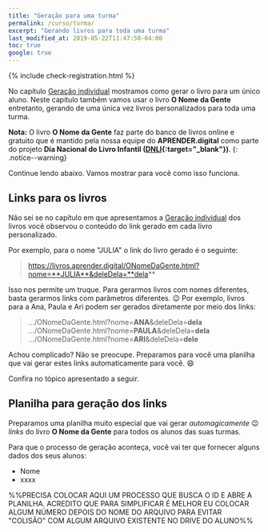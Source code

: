 ```yaml
---
title: "Geração para uma turma"
permalink: /curso/turma/
excerpt: "Gerando livros para toda uma turma"
last_modified_at: 2019-05-22T11:47:50-04:00
toc: true
google: true
---
```


{% include check-registration.html %} 


No capítulo [Geração individual]({{site.url}}/curso/individual) mostramos como gerar o livro para um único aluno. Neste capítulo também vamos usar o livro **O Nome da Gente** entretanto, gerando de uma única vez livros personalizados para toda uma turma.

**Nota:** O livro **O Nome da Gente** faz parte do banco de livros online e gratuito que é mantido pela nossa equipe do **APRENDER.digital** como parte do projeto **Dia Nacional do Livro Infantil ([DNLI](https://dnli.aprender.digital){:target="_blank"})**.
{: .notice--warning}

Continue lendo abaixo. Vamos mostrar para você como isso funciona. 

## Links para os livros
Não sei se no capítulo em que apresentamos a [Geração individual]({{site.url}}/curso/individual) dos livros você observou o conteúdo do link gerado em cada livro personalizado. 

Por exemplo, para o nome "JULIA" o link do livro gerado é o seguinte:

> https://livros.aprender.digital/ONomeDaGente.html?nome=**JULIA**&deleDela=**dela**

Isso nos permite um truque. Para gerarmos livros com nomes diferentes, basta gerarmos links com parâmetros diferentes. :wink:  Por exemplo, livros para a Ana, Paula e Ari podem ser gerados diretamente por meio dos links: 

> .../ONomeDaGente.html?nome=**ANA**&deleDela=**dela**
> .../ONomeDaGente.html?nome=**PAULA**&deleDela=**dela**
> .../ONomeDaGente.html?nome=**ARI**&deleDela=**dele**

Achou complicado? Não se preocupe. Preparamos para você uma planilha que vai gerar estes links automaticamente para você. :smile: 

Confira no tópico apresentado a seguir.

## Planilha para geração dos links
Preparamos uma planilha muito especial que vai gerar *automagicamente* :wink: *links* do livro **O Nome da Gente** para todos os alunos das suas turmas.

Para que o processo de geração aconteça, você vai ter que fornecer alguns dados dos seus alunos:
- Nome
- xxxx

%%PRECISA COLOCAR AQUI UM PROCESSO QUE BUSCA O ID E ABRE A PLANILHA. ACREDITO QUE PARA SIMPLIFICAR É MELHOR EU COLOCAR ALGUM NÚMERO DEPOIS DO NOME DO ARQUIVO PARA EVITAR "COLISÃO" COM ALGUM ARQUIVO EXISTENTE NO DRIVE DO ALUNO%%
